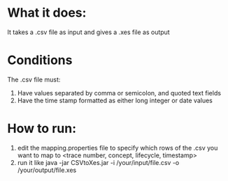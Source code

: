 What it does:
=============
It takes a .csv file as input and gives a .xes file as output


Conditions
==========

The .csv file must:

1. Have values separated by comma or semicolon, and quoted text fields
2. Have the time stamp formatted as either long integer or   date values


How to run:
===========

1. edit the mapping.properties file to specify which rows of the .csv you want to map to <trace number, concept, lifecycle, timestamp>
2. run it like 
   java -jar CSVtoXes.jar -i /your/input/file.csv -o /your/output/file.xes
   
